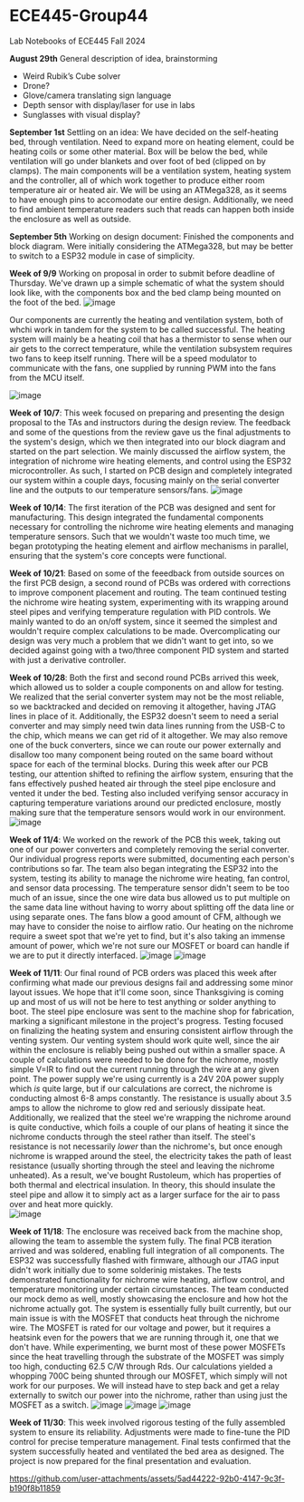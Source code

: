 # ECE445-Group44
Lab Notebooks of ECE445 Fall 2024 

**August 29th**
General description of idea, brainstorming
- Weird Rubik’s Cube solver
- Drone?
- Glove/camera translating sign language
- Depth sensor with display/laser for use in labs
- Sunglasses with visual display?

**September 1st**
Settling on an idea:
We have decided on the self-heating bed, through ventilation. Need to expand more on heating element, could be heating coils or some other material. Box will be below the bed, while ventilation will go under blankets and over foot of bed (clipped on by clamps). The main components will be a ventilation system, heating system and the controller, all of which work together to produce either room temperature air or heated air. We will be using an ATMega328, as it seems to have enough pins to accomodate our entire design. Additionally, we need to find ambient temperature readers such that reads can happen both inside the enclosure as well as outside.

**September 5th**
Working on design document:
Finished the components and block diagram. Were initially considering the ATMega328, but may be better to switch to a ESP32 module in case of simplicity.

**Week of 9/9**
Working on proposal in order to submit before deadline of Thursday. We've drawn up a simple schematic of what the system should look like, with the components box and the bed clamp being mounted on the foot of the bed.
![image](https://github.com/user-attachments/assets/9f151fe5-813a-4cf1-a9de-f5f05e997b6b)

Our components are currently the heating and ventilation system, both of whchi work in tandem for the system to be called successful. The heating system will mainly be a heating coil that has a thermistor to sense when our air gets to the correct temperature, while the ventilation subsystem requires two fans to keep itself running. There will be a speed modulator to communicate with the fans, one supplied by running PWM into the fans from the MCU itself.

![image](https://github.com/user-attachments/assets/f80e0a53-0fac-49a9-810d-9f68b52080c1)

**Week of 10/7**:
This week focused on preparing and presenting the design proposal to the TAs and instructors during the design review. The feedback and some of the questions from the review gave us the final adjustments to the system's design, which we then integrated into our block diagram and started on the part selection. We mainly discussed the airflow system, the integration of nichrome wire heating elements, and control using the ESP32 microcontroller. As such, I started on PCB design and completely integrated our system within a couple days, focusing mainly on the serial converter line and the outputs to our temperature sensors/fans. 
![image](https://github.com/user-attachments/assets/45bb87a7-b958-4705-9213-b734cad855d8)


**Week of 10/14**:
The first iteration of the PCB was designed and sent for manufacturing. This design integrated the fundamental components necessary for controlling the nichrome wire heating elements and managing temperature sensors. Such that we wouldn't waste too much time, we began prototyping the heating element and airflow mechanisms in parallel, ensuring that the system's core concepts were functional.

**Week of 10/21**:
Based on some of the feeedback from outside sources on the first PCB design, a second round of PCBs was ordered with corrections to improve component placement and routing. The team continued testing the nichrome wire heating system, experimenting with its wrapping around steel pipes and verifying temperature regulation with PID controls. We mainly wanted to do an on/off system, since it seemed the simplest and wouldn't require complex calculations to be made. Overcomplicating our design was very much a problem that we didn't want to get into, so we decided against going with a two/three component PID system and started with just a derivative controller. 

**Week of 10/28**:
Both the first and second round PCBs arrived this week, which allowed us to solder a couple components on and allow for testing. We realized that the serial converter system may not be the most reliable, so we backtracked and decided on removing it altogether, having JTAG lines in place of it. Additionally, the ESP32 doesn't seem to need a serial converter and may simply need twin data lines running from the USB-C to the chip, which means we can get rid of it altogether. We may also remove one of the buck converters, since we can route our power externally and disallow too many component being routed on the same board without space for each of the terminal blocks. During this week after our PCB testing, our attention shifted to refining the airflow system, ensuring that the fans effectively pushed heated air through the steel pipe enclosure and vented it under the bed. Testing also included verifying sensor accuracy in capturing temperature variations around our predicted enclosure, mostly making sure that the temperature sensors would work in our environment.
![image](https://github.com/user-attachments/assets/fff8ba88-73b5-4d7e-8610-09dddeebba8e)


**Week of 11/4**:
We worked on the rework of the PCB this week, taking out one of our power converters and completely removing the serial converter. Our individual progress reports were submitted, documenting each person's contributions so far. The team also began integrating the ESP32 into the system, testing its ability to manage the nichrome wire heating, fan control, and sensor data processing. The temperature sensor didn't seem to be too much of an issue, since the one wire data bus allowed us to put multiple on the same data line without having to worry about splitting off the data line or using separate ones. The fans blow a good amount of CFM, although we may have to consider the noise to airflow ratio. Our heating on the nichrome require a sweet spot that we're yet to find, but it's also taking an immense amount of power, which we're not sure our MOSFET or board can handle if we are to put it directly interfaced.
![image](https://github.com/user-attachments/assets/de669739-a89c-477b-8af1-214fab02829f)
![image](https://github.com/user-attachments/assets/2e798c36-b2d8-4b54-bce6-28fa6c7df591)



**Week of 11/11**:
Our final round of PCB orders was placed this week after confirming what made our previous designs fail and addressing some minor layout issues. We hope that it'll come soon, since Thanksgiving is coming up and most of us will not be here to test anything or solder anything to boot. The steel pipe enclosure was sent to the machine shop for fabrication, marking a significant milestone in the project's progress. Testing focused on finalizing the heating system and ensuring consistent airflow through the venting system. Our venting system should work quite well, since the air within the enclosure is reliably being pushed out within a smaller space. A couple of calculations were needed to be done for the nichrome, mostly simple V=IR to find out the current running through the wire at any given point. The power supply we're using currently is a 24V 20A power supply which _is_ quite large, but if our calculations are correct, the nichrome is conducting almost 6-8 amps constantly. The resistance is usually about 3.5 amps to allow the nichrome to glow red and seriously dissipate heat. Additionally, we realized that the steel we're wrapping the nichrome around is quite conductive, which foils a couple of our plans of heating it since the nichrome conducts through the steel rather than itself. The steel's resistance is not necessarily _lower_ than the nichrome's, but once enough nichrome is wrapped around the steel, the electricity takes the path of least resistance (usually shorting through the steel and leaving the nichrome unheated). As a result, we've bought Rustoleum, which has properties of both thermal and electrical insulation. In theory, this should insulate the steel pipe and allow it to simply act as a larger surface for the air to pass over and heat more quickly.  
![image](https://github.com/user-attachments/assets/6d38ba03-4734-4322-bd8e-2e6c59d43db4)


**Week of 11/18**:
The enclosure was received back from the machine shop, allowing the team to assemble the system fully. The final PCB iteration arrived and was soldered, enabling full integration of all components. The ESP32 was successfully flashed with firmware, although our JTAG input didn't work initially due to some solderinig mistakes. The tests demonstrated functionality for nichrome wire heating, airflow control, and temperature monitoring under certain circumstances. The team conducted our mock demo as well, mostly showcasing the enclosure and how hot the nichrome actually got. The system is essentially fully built currently, but our main issue is with the MOSFET that conducts heat through the nichrome wire. The MOSFET is rated for our voltage and power, but it requires a heatsink even for the powers that we are running through it, one that we don't have. While experimenting, we burnt most of these power MOSFETs since the heat travelling through the substrate of the MOSFET was simply too high, conducting 62.5 C/W through Rds. Our calculations yielded a whopping 700C being shunted through our MOSFET, which simply will not work for our purposes. We will instead have to step back and get a relay externally to switch our power into the nichrome, rather than using just the MOSFET as a switch.
![image](https://github.com/user-attachments/assets/95906402-552d-4da0-a268-0b09dd80be5e)
![image](https://github.com/user-attachments/assets/5a1c5cee-07b9-43a6-a62e-4de97e3e33cc)
![image](https://github.com/user-attachments/assets/d6610a46-8f88-4107-a561-31d747f31205)


**Week of 11/30**:
This week involved rigorous testing of the fully assembled system to ensure its reliability. Adjustments were made to fine-tune the PID control for precise temperature management. Final tests confirmed that the system successfully heated and ventilated the bed area as designed. The project is now prepared for the final presentation and evaluation.

https://github.com/user-attachments/assets/5ad44222-92b0-4147-9c3f-b190f8b11859


